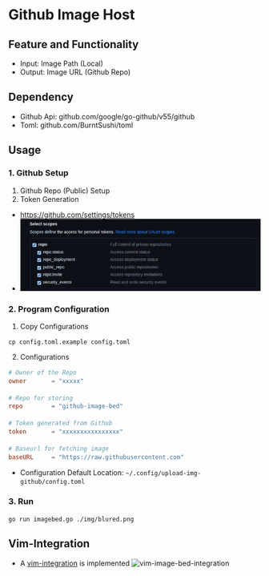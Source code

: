 # Github Image Host

## Feature and Functionality

- Input: Image Path (Local)
- Output: Image URL (Github Repo)

## Dependency

- Github Api: github.com/google/go-github/v55/github
- Toml: github.com/BurntSushi/toml

## Usage

### 1. Github Setup

1. Github Repo (Public) Setup
2. Token Generation

- <https://github.com/settings/tokens>
- ![image_2023-09-25-20-11-38](https://raw.githubusercontent.com/ChrisVicky/image-bed/main/2023-09/image_2023-09-25-20-11-38.png)

### 2. Program Configuration

1. Copy Configurations

```shell
cp config.toml.example config.toml
```

2. Configurations

```toml
# Owner of the Repo
owner       = "xxxxx"

# Repo for storing
repo        = "github-image-bed"

# Token generated from Github
token       = "xxxxxxxxxxxxxxxx"

# Baseurl for fetching image
baseURL     = "https://raw.githubusercontent.com"
```

- Configuration Default Location: `~/.config/upload-img-github/config.toml`

### 3. Run

```shell
go run imagebed.go ./img/blured.png
```

## Vim-Integration

- A [vim-integration](https://github.com/ChrisVicky/img-paste.vim) is implemented
  ![vim-image-bed-integration](https://raw.githubusercontent.com/ChrisVicky/image-bed/main/2023-10/vim-image-bed-integration.gif)
